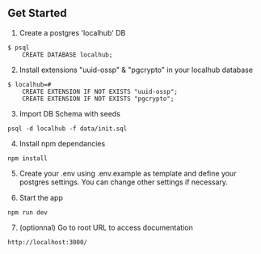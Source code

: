 ## Get Started

1. Create a postgres 'localhub' DB

```
$ psql
    CREATE DATABASE localhub;
```

2. Install extensions "uuid-ossp" & "pgcrypto" in your localhub database
```
$ localhub=#
    CREATE EXTENSION IF NOT EXISTS "uuid-ossp";
    CREATE EXTENSION IF NOT EXISTS "pgcrypto";
```


3. Import DB Schema with seeds

```
psql -d localhub -f data/init.sql 
```

4. Install npm dependancies

```
npm install
```

5. Create your .env using .env.example as template and define your postgres settings. You can change other settings if necessary.


6. Start the app

```
npm run dev
```

7. (optionnal) Go to root URL to access documentation

```
http://localhost:3000/
```


